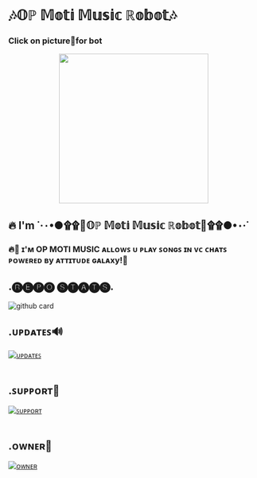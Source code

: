 # 🎶𝕆ℙ 𝕄𝕠𝕥𝕚 𝕄𝕦𝕤𝕚𝕔 ℝ𝕠𝕓𝕠𝕥🎶

### Click on picture🔰for bot <p align="center"><a href="https://t.me/Op_moti_music_robot"><img src="https://te.legra.ph/file/515f98cbd2d5e3053d31f.jpg" width="300"></a></p>

## 🔥 I'm ˙·٠•●۩۩🎸𝕆ℙ 𝕄𝕠𝕥𝕚 𝕄𝕦𝕤𝕚𝕔 ℝ𝕠𝕓𝕠𝕥🎸۩۩●•٠·˙
            
### 🔥🥂 ɪ'ᴍ OP MOTI MUSIC ᴀʟʟᴏᴡꜱ ᴜ ᴘʟᴀʏ ꜱᴏɴɢꜱ ɪɴ ᴠᴄ ᴄʜᴀᴛꜱ ᴘᴏᴡᴇʀᴇᴅ ʙy ᴀᴛᴛɪᴛᴜᴅᴇ ɢᴀʟᴀxy!💫

</p>

## .🅡🅔🅟🅞 🅢🅣🅐🅣🅢.

</p>

![github card](https://github-readme-stats.vercel.app/api/pin/?username=ItsAttitudeking&repo=op_moti_music&theme=dark)

</p>

## .ᴜᴩᴅᴀᴛᴇꜱ🔊

[![ᴜᴩᴅᴀᴛᴇꜱ](https://img.shields.io/badge/ᴜᴩᴅᴀᴛᴇꜱ-attitude_galaxy-red?style=for-the-badge&logo=telegram)](https://t.me/attitude_galaxy)</br></br>

</p>

## .ꜱᴜᴩᴩᴏʀᴛ🔧

[![ꜱᴜᴩᴩᴏʀᴛ](https://img.shields.io/badge/ꜱᴜᴩᴩᴏʀᴛ-sweet_Kingdom-red?style=for-the-badge&logo=telegram)](https://t.me/sweetkingdom1)</br></br>

</p>

## .ᴏᴡɴᴇʀ👑

[![ᴏᴡɴᴇʀ](https://img.shields.io/badge/Telegram-Contact%20Me-informational)](Https://t.me/Alone_Shaurya_king)
